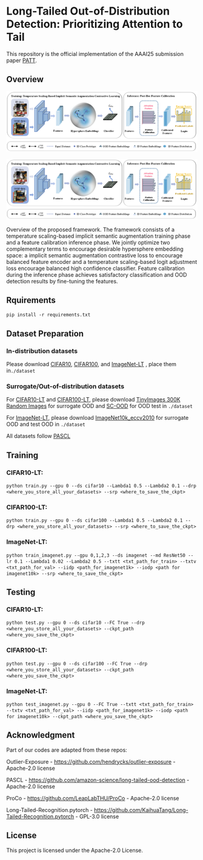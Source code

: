 # Long-Tailed Out-of-Distribution Detection: Prioritizing Attention to Tail

This repository is the official implementation of the AAAI25 submission paper [PATT]().

## Overview

<p align="center">
    <img src="./framework.png" alt="Framework of PATT" />
</p>

![The pipeline of the proposed model.](./framework.png)

Overview of the proposed framework. The framework consists of a temperature scaling-based implicit semantic augmentation training phase and a feature calibration inference phase. We jointly optimize two complementary terms to encourage desirable hypersphere embedding space: a implicit semantic augmentation contrastive loss to encourage balanced feature encoder and a temperature scaling-based logit adjustment loss encourage balanced high confidence classifier. Feature calibration during the inference phase achieves satisfactory classification and OOD detection results by fine-tuning the features.

## Rquirements
```
pip install -r requirements.txt
```

## Dataset Preparation

### In-distribution datasets

Please download [CIFAR10](), [CIFAR100](), and [ImageNet-LT](https://liuziwei7.github.io/projects/LongTail.html) , place them  in`./dataset` 

### Surrogate/Out-of-distribution datasets

For [CIFAR10-LT]() and [CIFAR100-LT](), please download [TinyImages 300K Random Images](https://people.eecs.berkeley.edu/~hendrycks/300K_random_images.npy) for surrogate OOD and [SC-OOD](https://jingkang50.github.io/projects/scood) for OOD test in `./dataset` 

For [ImageNet-LT](https://liuziwei7.github.io/projects/LongTail.html), please download [ImageNet10k_eccv2010](https://image-net.org/data/imagenet10k_eccv2010.tar) for surrogate OOD and test OOD in `./dataset` 

All datasets follow [PASCL](https://github.com/amazon-science/long-tailed-ood-detection)

## Training

### CIFAR10-LT: 

```
python train.py --gpu 0 --ds cifar10 --Lambda1 0.5 --Lambda2 0.1 --drp <where_you_store_all_your_datasets> --srp <where_to_save_the_ckpt>
```

### CIFAR100-LT:

```
python train.py --gpu 0 --ds cifar100 --Lambda1 0.5 --Lambda2 0.1 --drp <where_you_store_all_your_datasets> --srp <where_to_save_the_ckpt>
```

### ImageNet-LT:

```
python train_imagenet.py --gpu 0,1,2,3 --ds imagenet --md ResNet50 --lr 0.1 --Lambda1 0.02 --Lambda2 0.5 --txtt <txt_path_for_train> --txtv <txt_path_for_val> --iidp <path_for_imagenet1k> --iodp <path for imagenet10k> --srp <where_to_save_the_ckpt>
```

## Testing

### CIFAR10-LT:

```
python test.py --gpu 0 --ds cifar10 --FC True --drp <where_you_store_all_your_datasets> --ckpt_path <where_you_save_the_ckpt>
```

### CIFAR100-LT:

```
python test.py --gpu 0 --ds cifar100 --FC True --drp <where_you_store_all_your_datasets> --ckpt_path <where_you_save_the_ckpt>
```

### ImageNet-LT:

```
python test_imagenet.py --gpu 0 --FC True --txtt <txt_path_for_train> --txtv <txt_path_for_val> --iidp <path_for_imagenet1k> --iodp <path for imagenet10k> --ckpt_path <where_you_save_the_ckpt>
```


## Acknowledgment

Part of our codes are adapted from these repos:

Outlier-Exposure - https://github.com/hendrycks/outlier-exposure - Apache-2.0 license

PASCL - https://github.com/amazon-science/long-tailed-ood-detection - Apache-2.0 license

ProCo - https://github.com/LeapLabTHU/ProCo - Apache-2.0 license

Long-Tailed-Recognition.pytorch - https://github.com/KaihuaTang/Long-Tailed-Recognition.pytorch - GPL-3.0 license

## License

This project is licensed under the Apache-2.0 License.
